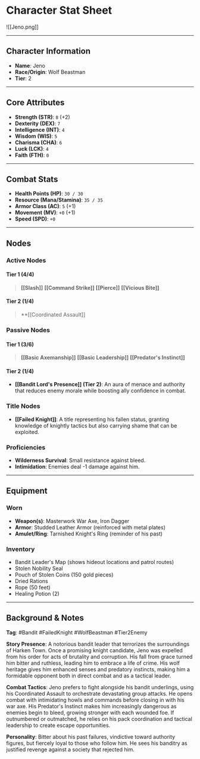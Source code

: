# Character Stat Sheet

![[Jeno.png]]

---

## Character Information
- **Name**: Jeno
- **Race/Origin**: Wolf Beastman
- **Tier**: 2

---

## Core Attributes
- **Strength (STR)**: `8` (+2)
- **Dexterity (DEX)**: `7`
- **Intelligence (INT)**: `4`
- **Wisdom (WIS)**: `5`
- **Charisma (CHA)**: `6`
- **Luck (LCK)**: `4`
- **Faith (FTH)**: `0`

---

## Combat Stats
- **Health Points (HP)**: `30 / 30`
- **Resource (Mana/Stamina)**: `35 / 35`
- **Armor Class (AC)**: `5` (+1)
- **Movement (MV)**: `+0` (+1)
- **Speed (SPD)**: `+0`

---

## Nodes
### Active Nodes
#### Tier 1 (4/4)
>**[[Slash]]**
>**[[Command Strike]]**
>**[[Pierce]]**
>**[[Vicious Bite]]**

#### Tier 2 (1/4)
>**[[Coordinated Assault]]

### Passive Nodes
#### Tier 1 (3/6)
>**[[Basic Axemanship]]**
>**[[Basic Leadership]]**
>**[[Predator's Instinct]]**

#### Tier 2 (1/4)
- **[[Bandit Lord's Presence]] (Tier 2)**: An aura of menace and authority that reduces enemy morale while boosting ally confidence in combat.

### Title Nodes
- **[[Failed Knight]]**: A title representing his fallen status, granting knowledge of knightly tactics but also carrying shame that can be exploited.

### Proficiencies
- **Wilderness Survival**: Small resistance against bleed.
- **Intimidation**: Enemies deal -1 damage against him.

---

## Equipment
### Worn
- **Weapon(s)**: Masterwork War Axe, Iron Dagger
- **Armor**: Studded Leather Armor (reinforced with metal plates)
- **Amulet/Ring**: Tarnished Knight's Ring (reminder of his past)

### Inventory
- Bandit Leader's Map (shows hideout locations and patrol routes)
- Stolen Nobility Seal
- Pouch of Stolen Coins (150 gold pieces)
- Dried Rations
- Rope (50 feet)
- Healing Potion (2)

---

## Background & Notes
**Tag**: #Bandit #FailedKnight #WolfBeastman #Tier2Enemy

**Story Presence**: A notorious bandit leader that terrorizes the surroundings of Harken Town. Once a promising knight candidate, Jeno was expelled from his order for acts of brutality and corruption. His fall from grace turned him bitter and ruthless, leading him to embrace a life of crime. His wolf heritage gives him enhanced senses and predatory instincts, making him a formidable opponent both in direct combat and as a tactical leader.

**Combat Tactics**: Jeno prefers to fight alongside his bandit underlings, using his Coordinated Assault to orchestrate devastating group attacks. He opens combat with intimidating howls and commands before closing in with his war axe. His Predator's Instinct makes him increasingly dangerous as enemies begin to bleed, growing stronger with each wounded foe. If outnumbered or outmatched, he relies on his pack coordination and tactical leadership to create escape opportunities.

**Personality**: Bitter about his past failures, vindictive toward authority figures, but fiercely loyal to those who follow him. He sees his banditry as justified revenge against a society that rejected him.
